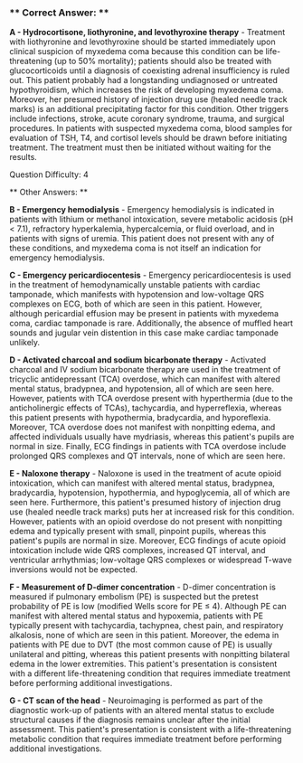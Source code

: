 ### ** Correct Answer: **

**A - Hydrocortisone, liothyronine, and levothyroxine therapy** - Treatment with liothyronine and levothyroxine should be started immediately upon clinical suspicion of myxedema coma because this condition can be life-threatening (up to 50% mortality); patients should also be treated with glucocorticoids until a diagnosis of coexisting adrenal insufficiency is ruled out. This patient probably had a longstanding undiagnosed or untreated hypothyroidism, which increases the risk of developing myxedema coma. Moreover, her presumed history of injection drug use (healed needle track marks) is an additional precipitating factor for this condition. Other triggers include infections, stroke, acute coronary syndrome, trauma, and surgical procedures. In patients with suspected myxedema coma, blood samples for evaluation of TSH, T4, and cortisol levels should be drawn before initiating treatment. The treatment must then be initiated without waiting for the results.

Question Difficulty: 4

** Other Answers: **

**B - Emergency hemodialysis** - Emergency hemodialysis is indicated in patients with lithium or methanol intoxication, severe metabolic acidosis (pH < 7.1), refractory hyperkalemia, hypercalcemia, or fluid overload, and in patients with signs of uremia. This patient does not present with any of these conditions, and myxedema coma is not itself an indication for emergency hemodialysis.

**C - Emergency pericardiocentesis** - Emergency pericardiocentesis is used in the treatment of hemodynamically unstable patients with cardiac tamponade, which manifests with hypotension and low-voltage QRS complexes on ECG, both of which are seen in this patient. However, although pericardial effusion may be present in patients with myxedema coma, cardiac tamponade is rare. Additionally, the absence of muffled heart sounds and jugular vein distention in this case make cardiac tamponade unlikely.

**D - Activated charcoal and sodium bicarbonate therapy** - Activated charcoal and IV sodium bicarbonate therapy are used in the treatment of tricyclic antidepressant (TCA) overdose, which can manifest with altered mental status, bradypnea, and hypotension, all of which are seen here. However, patients with TCA overdose present with hyperthermia (due to the anticholinergic effects of TCAs), tachycardia, and hyperreflexia, whereas this patient presents with hypothermia, bradycardia, and hyporeflexia. Moreover, TCA overdose does not manifest with nonpitting edema, and affected individuals usually have mydriasis, whereas this patient's pupils are normal in size. Finally, ECG findings in patients with TCA overdose include prolonged QRS complexes and QT intervals, none of which are seen here.

**E - Naloxone therapy** - Naloxone is used in the treatment of acute opioid intoxication, which can manifest with altered mental status, bradypnea, bradycardia, hypotension, hypothermia, and hypoglycemia, all of which are seen here. Furthermore, this patient's presumed history of injection drug use (healed needle track marks) puts her at increased risk for this condition. However, patients with an opioid overdose do not present with nonpitting edema and typically present with small, pinpoint pupils, whereas this patient's pupils are normal in size. Moreover, ECG findings of acute opioid intoxication include wide QRS complexes, increased QT interval, and ventricular arrhythmias; low-voltage QRS complexes or widespread T-wave inversions would not be expected.

**F - Measurement of D-dimer concentration** - D-dimer concentration is measured if pulmonary embolism (PE) is suspected but the pretest probability of PE is low (modified Wells score for PE ≤ 4). Although PE can manifest with altered mental status and hypoxemia, patients with PE typically present with tachycardia, tachypnea, chest pain, and respiratory alkalosis, none of which are seen in this patient. Moreover, the edema in patients with PE due to DVT (the most common cause of PE) is usually unilateral and pitting, whereas this patient presents with nonpitting bilateral edema in the lower extremities. This patient's presentation is consistent with a different life-threatening condition that requires immediate treatment before performing additional investigations.

**G - CT scan of the head** - Neuroimaging is performed as part of the diagnostic work-up of patients with an altered mental status to exclude structural causes if the diagnosis remains unclear after the initial assessment. This patient's presentation is consistent with a life-threatening metabolic condition that requires immediate treatment before performing additional investigations.

